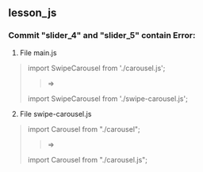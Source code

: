 ## lesson_js

### Commit "slider_4" and "slider_5" contain Error:

1. File main.js 

> import SwipeCarousel from './carousel.js';
>
>> => 
>
> import SwipeCarousel from './swipe-carousel.js';

2. File swipe-carousel.js 

> import Carousel from "./carousel";
> 
>> =>
>
> import Carousel from "./carousel.js";
